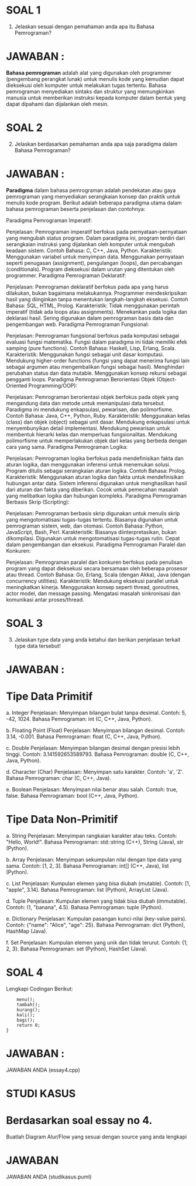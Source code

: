# SOAL 1
 1. Jelaskan sesuai dengan pemahaman anda apa itu Bahasa Pemrograman?
# JAWABAN :
**Bahasa pemrograman** adalah alat yang digunakan oleh programmer (pengembang perangkat lunak) untuk menulis kode yang kemudian dapat dieksekusi oleh komputer untuk melakukan tugas tertentu. Bahasa pemrograman menyediakan sintaks dan struktur yang memungkinkan manusia untuk memberikan instruksi kepada komputer dalam bentuk yang dapat dipahami dan dijalankan oleh mesin.
# SOAL 2
2. Jelaskan berdasarkan pemahaman anda apa saja paradigma dalam Bahasa Pemrograman?
# JAWABAN :
**Paradigma** dalam bahasa pemrograman adalah pendekatan atau gaya pemrograman yang menyediakan serangkaian konsep dan praktik untuk menulis kode program. Berikut adalah beberapa paradigma utama dalam bahasa pemrograman beserta penjelasan dan contohnya:

Paradigma Pemrograman Imperatif:

Penjelasan: Pemrograman imperatif berfokus pada pernyataan-pernyataan yang mengubah status program. Dalam paradigma ini, program terdiri dari serangkaian instruksi yang dijalankan oleh komputer untuk mengubah keadaan sistem.
Contoh Bahasa: C, C++, Java, Python.
Karakteristik:
Menggunakan variabel untuk menyimpan data.
Menggunakan pernyataan seperti penugasan (assignment), pengulangan (loops), dan percabangan (conditionals).
Program dieksekusi dalam urutan yang ditentukan oleh programmer.
Paradigma Pemrograman Deklaratif:

Penjelasan: Pemrograman deklaratif berfokus pada apa yang harus dilakukan, bukan bagaimana melakukannya. Programmer mendeskripsikan hasil yang diinginkan tanpa menentukan langkah-langkah eksekusi.
Contoh Bahasa: SQL, HTML, Prolog.
Karakteristik:
Tidak menggunakan perintah imperatif (tidak ada loops atau assignments).
Menekankan pada logika dan deklarasi hasil.
Sering digunakan dalam pemrograman basis data dan pengembangan web.
Paradigma Pemrograman Fungsional:

Penjelasan: Pemrograman fungsional berfokus pada komputasi sebagai evaluasi fungsi matematika. Fungsi dalam paradigma ini tidak memiliki efek samping (pure functions).
Contoh Bahasa: Haskell, Lisp, Erlang, Scala.
Karakteristik:
Menggunakan fungsi sebagai unit dasar komputasi.
Mendukung higher-order functions (fungsi yang dapat menerima fungsi lain sebagai argumen atau mengembalikan fungsi sebagai hasil).
Menghindari perubahan status dan data mutable.
Menggunakan konsep rekursi sebagai pengganti loops.
Paradigma Pemrograman Berorientasi Objek (Object-Oriented Programming/OOP):

Penjelasan: Pemrograman berorientasi objek berfokus pada objek yang mengandung data dan metode untuk memanipulasi data tersebut. Paradigma ini mendukung enkapsulasi, pewarisan, dan polimorfisme.
Contoh Bahasa: Java, C++, Python, Ruby.
Karakteristik:
Menggunakan kelas (class) dan objek (object) sebagai unit dasar.
Mendukung enkapsulasi untuk menyembunyikan detail implementasi.
Mendukung pewarisan untuk membentuk hierarki kelas dan memperluas fungsionalitas.
Mendukung polimorfisme untuk memperlakukan objek dari kelas yang berbeda dengan cara yang sama.
Paradigma Pemrograman Logika:

Penjelasan: Pemrograman logika berfokus pada mendefinisikan fakta dan aturan logika, dan menggunakan inferensi untuk menemukan solusi. Program ditulis sebagai serangkaian aturan logika.
Contoh Bahasa: Prolog.
Karakteristik:
Menggunakan aturan logika dan fakta untuk mendefinisikan hubungan antar data.
Sistem inferensi digunakan untuk menghasilkan hasil dari aturan dan fakta yang diberikan.
Cocok untuk pemecahan masalah yang melibatkan logika dan hubungan kompleks.
Paradigma Pemrograman Berbasis Skrip (Scripting):

Penjelasan: Pemrograman berbasis skrip digunakan untuk menulis skrip yang mengotomatisasi tugas-tugas tertentu. Biasanya digunakan untuk pemrograman sistem, web, dan otomasi.
Contoh Bahasa: Python, JavaScript, Bash, Perl.
Karakteristik:
Biasanya diinterpretasikan, bukan dikompilasi.
Digunakan untuk mengotomatisasi tugas-tugas rutin.
Cepat dalam pengembangan dan eksekusi.
Paradigma Pemrograman Paralel dan Konkuren:

Penjelasan: Pemrograman paralel dan konkuren berfokus pada penulisan program yang dapat dieksekusi secara bersamaan oleh beberapa prosesor atau thread.
Contoh Bahasa: Go, Erlang, Scala (dengan Akka), Java (dengan concurrency utilities).
Karakteristik:
Mendukung eksekusi parallel untuk meningkatkan kinerja.
Menggunakan konsep seperti thread, goroutines, actor model, dan message passing.
Mengatasi masalah sinkronisasi dan komunikasi antar proses/thread.


# SOAL 3
3. Jelaskan type data yang anda ketahui dan berikan penjelasan terkait type data tersebut!
# JAWABAN :
# Tipe Data Primitif

a. Integer
Penjelasan: Menyimpan bilangan bulat tanpa desimal.
Contoh: 5, -42, 1024.
Bahasa Pemrograman: int (C, C++, Java, Python).

b. Floating Point (Float)
Penjelasan: Menyimpan bilangan desimal.
Contoh: 3.14, -0.001.
Bahasa Pemrograman: float (C, C++, Java, Python).

c. Double
Penjelasan: Menyimpan bilangan desimal dengan presisi lebih tinggi.
Contoh: 3.141592653589793.
Bahasa Pemrograman: double (C, C++, Java, Python).

d. Character (Char)
Penjelasan: Menyimpan satu karakter.
Contoh: 'a', 'Z'.
Bahasa Pemrograman: char (C, C++, Java).

e. Boolean
Penjelasan: Menyimpan nilai benar atau salah.
Contoh: true, false.
Bahasa Pemrograman: bool (C++, Java, Python).

# Tipe Data Non-Primitif
a. String
Penjelasan: Menyimpan rangkaian karakter atau teks.
Contoh: "Hello, World!".
Bahasa Pemrograman: std::string (C++), String (Java), str (Python).

b. Array
Penjelasan: Menyimpan sekumpulan nilai dengan tipe data yang sama.
Contoh: [1, 2, 3].
Bahasa Pemrograman: int[] (C++, Java), list (Python).

c. List
Penjelasan: Kumpulan elemen yang bisa diubah (mutable).
Contoh: [1, "apple", 3.14].
Bahasa Pemrograman: list (Python), ArrayList (Java).

d. Tuple
Penjelasan: Kumpulan elemen yang tidak bisa diubah (immutable).
Contoh: (1, "banana", 4.5).
Bahasa Pemrograman: tuple (Python).

e. Dictionary
Penjelasan: Kumpulan pasangan kunci-nilai (key-value pairs).
Contoh: {"name": "Alice", "age": 25}.
Bahasa Pemrograman: dict (Python), HashMap (Java).

f. Set
Penjelasan: Kumpulan elemen yang unik dan tidak terurut.
Contoh: {1, 2, 3}.
Bahasa Pemrograman: set (Python), HashSet (Java).


# SOAL 4
 Lengkapi Codingan Berikut:
```int main(){
	menu();
	tambah();
	kurang();
	kali();
	bagi();
	return 0;
}
```
# JAWABAN :
JAWABAN ANDA (essay4.cpp)


# STUDI KASUS
# Berdasarkan soal essay no 4.
Buatlah Diagram Alur/Flow yang sesuai dengan source yang anda lengkapi 

# JAWABAN
JAWABAN ANDA (studikasus.puml)

